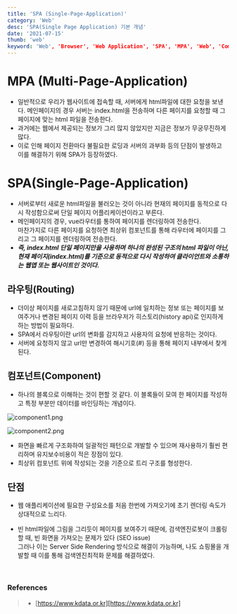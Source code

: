 ```yaml
---
title: 'SPA (Single-Page-Application)'
category: 'Web'
desc: 'SPA(Single Page Application) 기본 개념'
date: '2021-07-15'
thumb: 'web'
keyword: 'Web', 'Browser', 'Web Application', 'SPA', 'MPA', 'Web', 'Component', 'Routing'
---
```


# MPA (Multi-Page-Application)
- 일반적으로 우리가 웹사이트에 접속할 때, 서버에게 html파일에 대한 요청을 보낸다. 메인페이지의 경우 서버는 index.html을 전송하며 다른 페이지를 요청할 때 그 페이지에 맞는 html 파일을 전송한다.
- 과거에는 웹에서 제공되는 정보가 그리 많지 않았지만 지금은 정보가 무궁무진하게 많다.
- 이로 인해 페이지 전환마다 불필요한 로딩과 서버의 과부화 등의 단점이 발생하고 이를 해결하기 위해 SPA가 등장하였다.

# SPA(Single-Page-Application)
- 서버로부터 새로운 html파일을 불러오는 것이 아니라 현재의 페이지를 동적으로 다시 작성함으로써 단일 페이지 어플리케이션이라고 부른다.
- 메인페이지의 경우, vue라우터를 통하여 페이지를 렌더링하여 전송한다.  
 마찬가지로 다른 페이지를 요청하면 최상위 컴포넌트를 통해 라우터에 페이지를 그리고 그 페이지를 렌더링하여 전송한다.
- ***즉, index.html 단일 페이지만을 사용하며 하나의 완성된 구조의 html 파일이 아닌,  
현재 페이지(index.html)를 기준으로 동적으로 다시 작성하여 클라이언트와 소통하는 웹앱 또는 웹사이트인 것이다.***

## 라우팅(Routing)
- 더이상 페이지를 새로고침하지 않기 때문에 url에 일치하는 정보 또는 페이지를 보여주거나 변경된 페이지 이력 등을 브라우저가 히스토리(history api)로 인지하게 하는 방법이 필요하다.
- SPA에서 라우팅이란 url의 변화를 감지하고 사용자의 요청에 반응하는 것이다.
- 서버에 요청하지 않고 url만 변경하여 해시기호(#) 등을 통해 페이지 내부에서 찾게된다.

## 컴포넌트(Component)
- 하나의 블록으로 이해하는 것이 편할 것 같다. 이 블록들이 모여 한 페이지를 작성하고 특정 부분만 데이터를 바인딩하는 개념이다.

![component1.png](https://raw.githubusercontent.com/woolarinet/blog_content/main/images/Web/spa/1.png)

![component2.png](https://raw.githubusercontent.com/woolarinet/blog_content/main/images/Web/spa/2.png)

- 화면을 빠르게 구조화하여 일괄적인 패턴으로 개발할 수 있으며 재사용하기 훨씬 편리하며 유지보수비용이 적은 장점이 있다.
- 최상위 컴포넌트 위에 작성되는 것을 기준으로 트리 구조를 형성한다.

## 단점
- 웹 애플리케이션에 필요한 구성요소를 처음 한번에 가져오기에 초기 렌더링 속도가 상대적으로 느리다.
- 빈 html파일에 그림을 그리듯이 페이지를 보여주기 때문에, 검색엔진로봇이 크롤링할 때, 빈 화면을 가져오는 문제가 있다 (SEO issue)  
그러나 이는 Server Side Rendering 방식으로 해결이 가능하며, 나도 쇼핑몰을 개발할 때 이를 통해 검색엔진최적화 문제를 해결하였다.
  
  &nbsp;
### References
> - [https://www.kdata.or.kr][https://www.kdata.or.kr]

[https://www.kdata.or.kr]: https://www.kdata.or.kr/info/info_04_view.html?field=&keyword=&type=techreport&page=43&dbnum=174725&mode=detail&type=techreport
